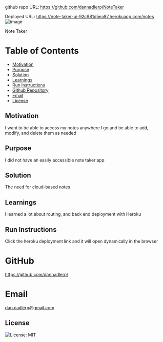 github repo URL: https://github.com/dannadlerp/NoteTaker

Deployed URL: https://note-taker-ui-92c981d5ea87.herokuapp.com/notes
![image](https://github.com/dannadlerp/NoteTaker/assets/142226474/05b609fc-7ee6-43dd-a9c2-ab30a57d9c12)

Note Taker

# Table of Contents

- [Motivation](#motivation)
- [Purpose](#purpose)
- [Solution](#solution)
- [Learnings](#learnings)
- [Run Instructions](#run-instructions)
- [Github Repository](#gitHub)
- [Email](#email)
- [License](#license)

## Motivation

I want to be able to access my notes anywhere I go and be able to add, modify, and delete them as needed

## Purpose

I did not have an easily accessible note taker app

## Solution

The need for cloud-based notes

## Learnings

I learned a lot about routing, and back end deployment with Heroku

## Run Instructions

Click the heroku deployment link and it will open dynamically in the browser

# GitHub

https://github.com/dannadlerp/

# Email

dan.nadlerp@gmail.com

## License

![License: MIT](https://img.shields.io/badge/License-MIT-yellow.svg)
